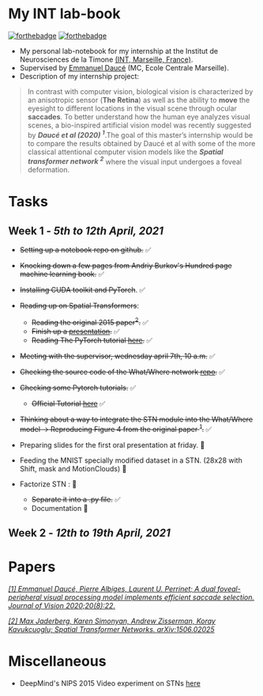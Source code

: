 # My INT lab-book
[![forthebadge](https://forthebadge.com/images/badges/made-with-crayons.svg)](https://forthebadge.com)
[![forthebadge](https://forthebadge.com/images/badges/made-with-markdown.svg)](https://forthebadge.com)

- My personal lab-notebook for my internship at the Institut de Neurosciences de la Timone [(INT, Marseille, France)](http://www.int.univ-amu.fr/).
- Supervised by [Emmanuel Daucé](http://emmanuel.dauce.free.fr/) (MC, Ecole Centrale Marseille).
- Description of my internship project:

> In contrast with computer vision, biological vision is characterized by an anisotropic sensor (**The Retina**) as well as the ability to **move** the eyesight to   different locations in the visual scene through ocular **saccades**. To better understand how the human eye analyzes visual scenes, a bio-inspired artificial  vision  model was recently suggested by ***Daucé et al (2020) <sup>1</sup>***.The goal of this master’s internship would be to compare the results obtained by Daucé et   al with some of the more classical attentional computer vision models like the ***Spatial transformer network <sup>2</sup>*** where the visual input undergoes a foveal   deformation.

# Tasks
## **Week 1** - *5th to 12th April, 2021*

- ~~Setting up a notebook repo on github.~~ ✅
- ~~Knocking down a few pages from Andriy Burkov's Hundred page machine learning book.~~ ✅
- ~~Installing CUDA toolkit and PyTorch~~. ✅

- ~~Reading up on Spatial Transformers~~:
  - ~~Reading the original 2015 paper<sup>2</sup>.~~ ✅
  - ~~Finish up a [presentation](https://youtu.be/6NOQC_fl1hQ).~~ ✅
  - ~~Reading The PyTorch tutorial [here](https://pytorch.org/tutorials/intermediate/spatial_transformer_tutorial.html).~~ ✅

- ~~Meeting with the supervisor, wednesday april 7th, 10 a.m.~~ ✅
- ~~Checking the source code of the What/Where network [repo](https://github.com/laurentperrinet/WhereIsMyMNIST).~~ ✅
- ~~Checking some Pytorch tutorials.~~ ✅
  - ~~Official Tutorial [here](https://pytorch.org/tutorials/beginner/basics/intro.html)~~ ✅
- ~~Thinking about a way to integrate the STN module into the What/Where model &#8594; Reproducing Figure 4 from the original paper <sup>1</sup>.~~ ✅
- Preparing slides for the first oral presentation at friday. 🚩
- Feeding the MNIST specially modified dataset in a STN. (28x28 with Shift, mask and MotionClouds) 🚩
- Factorize STN : 🚩
  - ~~Separate it into a .py file.~~ ✅
  - Documentation 🚩

## **Week 2** - *12th to 19th April, 2021*



# Papers

[*[1] Emmanuel Daucé, Pierre Albiges, Laurent U. Perrinet; A dual foveal-peripheral visual processing model implements efficient saccade selection. Journal of Vision 2020;20(8):22.*](https://jov.arvojournals.org/article.aspx?articleid=2770680)

[*[2] Max Jaderberg, Karen Simonyan, Andrew Zisserman, Koray Kavukcuoglu; Spatial Transformer Networks. arXiv:1506.02025*](https://arxiv.org/abs/1506.02025)

# Miscellaneous

- DeepMind's NIPS 2015 Video experiment on STNs [here](https://drive.google.com/file/d/0B1nQa_sA3W2iN3RQLXVFRkNXN0k/view)
